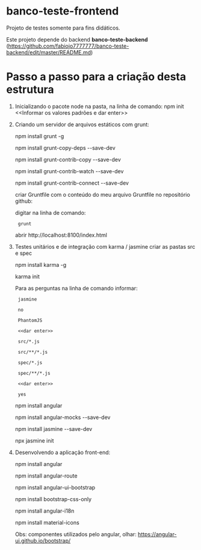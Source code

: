 # banco-teste-frontend

Projeto de testes somente para fins didáticos.

Este projeto depende do backend **banco-teste-backend** (https://github.com/fabiojo7777777/banco-teste-backend/edit/master/README.md)

# Passo a passo para a criação desta estrutura
1. Inicializando o pacote node na pasta, na linha de comando:
    npm init 
		<<Informar os valores padrões e dar enter>>
    
2. Criando um servidor de arquivos estáticos com grunt:
	
	npm install grunt -g

	npm install grunt-copy-deps --save-dev

	npm install grunt-contrib-copy --save-dev	

	npm install grunt-contrib-watch --save-dev	
	
	npm install grunt-contrib-connect --save-dev	

	criar Gruntfile com o conteúdo do meu arquivo Gruntfile no repositório github:	
		
	digitar na linha de comando:	
	
		grunt		
	
	abrir http://localhost:8100/index.html		

3. Testes unitários e de integração com karma / jasmine
    criar as pastas src e spec
    
    npm install karma -g
    
    karma init
        
	Para as perguntas na linha de comando informar: 
            
	    jasmine
            
	    no
            
	    PhantomJS
            
	    <<dar enter>>
            
	    src/*.js
            
	    src/**/*.js
            
	    spec/*.js
            
	    spec/**/*.js
            
	    <<dar enter>>
            
	    yes

	
	npm install angular
    
    npm install angular-mocks --save-dev
    
    npm install jasmine --save-dev
    
    npx jasmine init

4. Desenvolvendo a aplicação front-end:
	
	npm install angular
	
	npm install angular-route
	
	npm install angular-ui-bootstrap
	
	npm install bootstrap-css-only
	
	npm install angular-i18n
	
	npm install material-icons
	
	
	Obs: componentes utilizados pelo angular, olhar: https://angular-ui.github.io/bootstrap/
